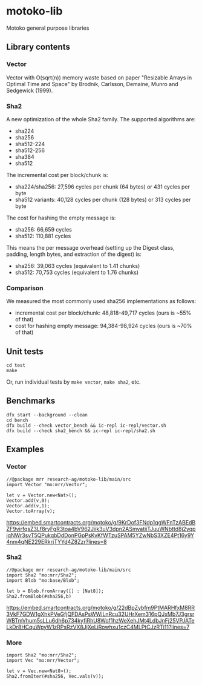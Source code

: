 # motoko-lib
Motoko general purpose libraries

## Library contents
### Vector

Vector with O(sqrt(n)) memory waste based on paper "Resizable Arrays in Optimal Time and Space" by Brodnik, Carlsson, Demaine, Munro and Sedgewick (1999).

### Sha2

A new optimization of the whole Sha2 family. The supported algorithms are:

* sha224
* sha256
* sha512-224
* sha512-256
* sha384
* sha512

The incremental cost per block/chunk is:

* sha224/sha256: 27,596 cycles per chunk (64 bytes) or 431 cycles per byte
* sha512 variants: 40,128 cycles per chunk (128 bytes) or 313 cycles per byte

The cost for hashing the empty message is:

* sha256: 66,659 cycles
* sha512: 110,881 cycles

This means the per message overhead (setting up the Digest class, padding, length bytes, and extraction of the digest) is:

* sha256: 39,063 cycles (equivalent to 1.41 chunks)
* sha512: 70,753 cycles (equivalent to 1.76 chunks)

### Comparison

We measured the most commonly used sha256 implementations as follows:

* incremental cost per block/chunk: 48,818-49,717 cycles (ours is ~55% of that)
* cost for hashing empty message: 94,384-98,924 cycles (ours is ~70% of that) 

## Unit tests

```
cd test
make
```

Or, run individual tests by `make vector`, `make sha2`, etc.

## Benchmarks

```
dfx start --background --clean
cd bench
dfx build --check vector_bench && ic-repl ic-repl/vector.sh
dfx build --check sha2_bench && ic-repl ic-repl/sha2.sh
```

## Examples

### Vector

```
//@package mrr research-ag/motoko-lib/main/src
import Vector "mo:mrr/Vector";

let v = Vector.new<Nat>();
Vector.add(v,0);
Vector.add(v,1);
Vector.toArray(v);
```

https://embed.smartcontracts.org/motoko/g/9KrDof3FNdp1qgWFnTzABEdBZF9virfqsZ3Lf8ryFgR3toa4bV962Jiik3uV3dpn2ASmyatiiTJuuWNbttd8j2yqpjqNWr3svT5QPukqbDdDonPGpPsKvKfWTzuSPAM5YZwNbS3XZE4Pt16y9Y4nm4qNE229ERkrjTYYd4Z8Zzr?lines=8

### Sha2

```
//@package mrr research-ag/motoko-lib/main/src
import Sha2 "mo:mrr/Sha2";
import Blob "mo:base/Blob";

let b = Blob.fromArray([] : [Nat8]);
Sha2.fromBlob(#sha256,b)
```

https://embed.smartcontracts.org/motoko/g/22dBpZybfm9PtMARHfxM8RR3VkF7GDW1gXhkPVeGfjQFDAsPsWWiLnRcu32UHrXem316pQJxMb7J3grsrWBTmVhum5sLLu6dh6p734kyfiRhU8Wof1hzWeXehJMt4LdbJnFj25VPJATeLkDr8HCquWpyW1zRPsRzVX8JjXeLiRowhxu1czC4MLPtCJzRTi11?lines=7

### More

```
import Sha2 "mo:mrr/Sha2";
import Vec "mo:mrr/Vector";

let v = Vec.new<Nat8>();
Sha2.fromIter(#sha256, Vec.vals(v));
```
